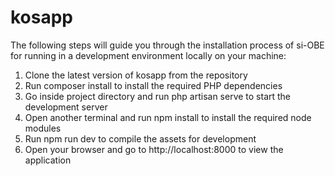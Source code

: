 # kosapp

The following steps will guide you through the installation process of si-OBE for running in a development environment locally on your machine:

1. Clone the latest version of kosapp from the repository
2. Run composer install to install the required PHP dependencies
3. Go inside project directory and run php artisan serve to start the development server
4. Open another terminal and run npm install to install the required node modules
5. Run npm run dev to compile the assets for development
6. Open your browser and go to http://localhost:8000 to view the application